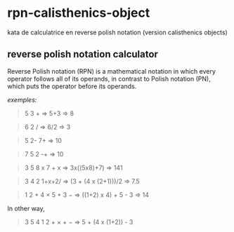 # rpn-calisthenics-object
kata de calculatrice en reverse polish notation (version calisthenics objects)


## reverse polish notation calculator

Reverse Polish notation (RPN) is a mathematical notation in which every operator follows all of its operands, in contrast to Polish notation (PN), which puts the operator before its operands.

_exemples:_

>5 3 + => 5+3 => 8

>6 2 /  => 6/2 => 3

> 5 2- 7+ => 10

> 7 5 2 -+ => 10

> 3 5 8 x 7 + x => 3x((5x8)+7) => 141

> 3 4 2 1+x+2/ => (3 + (4 x (2+1)))/2 => 7.5 

>1 2 + 4 × 5 + 3 − => ((1+2) x 4) + 5 - 3 => 14

In other way,

>3 5 4 1 2 + × + − => 5 + (4 x (1+2)) - 3 






